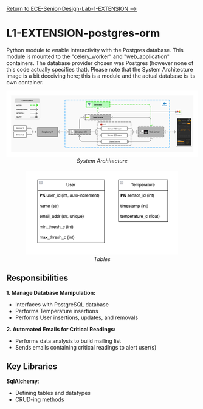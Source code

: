 [Return to ECE-Senior-Design-Lab-1-EXTENSION -->](/README.md)

# L1-EXTENSION-postgres-orm
Python module to enable interactivity with the Postgres database. This module is mounted to the "celery_worker" and "web_application" containers. The database provider chosen was Postgres (however none of this code actually specifies that). Please note that the System Architecture image is a bit deceiving here; this is a module and the actual database is its own container.

<div align="center">
  <img src="img/arch.png" alt="application responsibility" width="800">
  <div><em>System Architecture</em></div>
  <br>
</div>

<div align="center">
  <img src="img/schema.png" alt="application responsibility" width="400">
  <div><em>Tables</em></div>
</div>

## Responsibilities
**1. Manage Database Manipulation:**
- Interfaces with PostgreSQL database
- Performs Temperature insertions
- Performs User insertions, updates, and removals

**2. Automated Emails for Critical Readings:**
- Performs data analysis to build mailing list
- Sends emails containing critical readings to alert user(s)

## Key Libraries
**[SqlAlchemy](https://www.sqlalchemy.org/)**: 
- Defining tables and datatypes
- CRUD-ing methods
